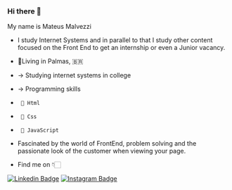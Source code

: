 ### Hi there 👋

 My name is Mateus Malvezzi
+ I study Internet Systems and in parallel to that I study other content focused on the Front End to get an internship or even a Junior vacancy.  
+ 📌Living in Palmas, 🇧🇷
+ -> Studying internet systems in college
+ -> Programming skills
+      📍 Html
+      📍 Css
+      📍 JavaScript
+ Fascinated by the world of FrontEnd, problem solving and the passionate look of the customer when viewing your page.

+ Find me on 👇🏻

[![Linkedin Badge](https://img.shields.io/badge/-LinkedIn-blue?style=flat-square&logo=Linkedin&logoColor=white&link=https://www.linkedin.com/in/mateus-malvezzi-1a0913181/)](https://www.linkedin.com/in/mateus-malvezzi-1a0913181/) [![Instagram Badge](https://img.shields.io/badge/-Instagram-violet?style=flat-square&logo=Instagram&logoColor=white&link=https://www.instagram.com/mateusmalvezzi/)](https://www.instagram.com/mateusmalvezzi/)
